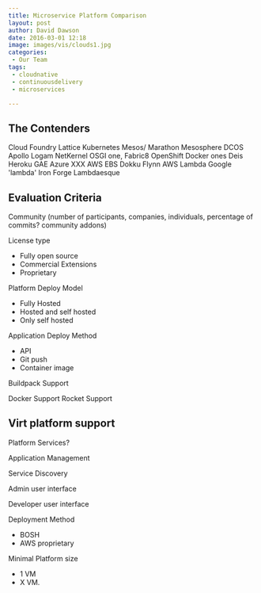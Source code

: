 ```yaml
---
title: Microservice Platform Comparison
layout: post
author: David Dawson
date: 2016-03-01 12:18
image: images/vis/clouds1.jpg
categories:
 - Our Team
tags:
 - cloudnative
 - continuousdelivery
 - microservices

---
```


## The Contenders

Cloud Foundry
Lattice
Kubernetes
Mesos/ Marathon
Mesosphere DCOS
Apollo
Logam
NetKernel
OSGI one, Fabric8
OpenShift
Docker ones
Deis
Heroku
GAE
Azure XXX
AWS EBS
Dokku
Flynn
AWS Lambda
Google 'lambda'
Iron Forge Lambdaesque

## Evaluation Criteria

Community (number of participants, companies, individuals, percentage of commits? community addons)

License type
 - Fully open source
 - Commercial Extensions
 - Proprietary
 
Platform Deploy Model
 - Fully Hosted
 - Hosted and self hosted
 - Only self hosted
 
Application Deploy Method
 - API
 - Git push
 - Container image

Buildpack Support
 
Docker Support
Rocket Support

Virt platform support
 - 

Platform Services?
 
Application Management

Service Discovery

Admin user interface

Developer user interface

Deployment Method
 - BOSH
 - AWS proprietary

Minimal Platform size
 - 1 VM
 - X VM.


